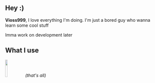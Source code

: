 ## Hey :)

**Vioss999**, I love everything I'm doing. I'm just a bored guy who wanna learn some cool stuff

Imma work on development later


## What I use
<img src="https://logos-marques.com/wp-content/uploads/2021/03/Python-Logo.png" width=12%
height=12% /> 
*(that's all)*
